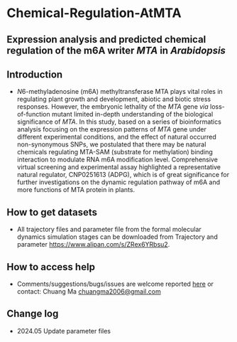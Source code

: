 # Chemical-Regulation-AtMTA
## **Expression analysis and predicted chemical regulation of the m6A writer *MTA* in *Arabidopsis***



## Introduction

- *N*6-methyladenosine (m6A) methyltransferase MTA plays vital roles in regulating plant growth and development, abiotic and biotic stress responses. However, the embryonic lethality of the *MTA* gene *via* loss-of-function mutant limited in-depth understanding of the biological significance of *MTA*. In this study, based on a series of bioinformatics analysis focusing on the expression patterns of *MTA* gene under different experimental conditions, and the effect of natural occurred non-synonymous SNPs, we postulated that there may be natural chemicals regulating MTA-SAM (substrate for methylation) binding interaction to modulate RNA m6A modification level. Comprehensive virtual screening and experimental assay highlighted a representative natural regulator, CNP0251613 (ADPG), which is of great significance for further investigations on the dynamic regulation pathway of m6A and more functions of MTA protein in plants.

## How to get datasets

* All trajectory files and parameter file from the formal molecular dynamics simulation stages can be downloaded from Trajectory and parameter https://www.alipan.com/s/ZRex6YRbsu2.

## How to access help

* Comments/suggestions/bugs/issues are welcome reported [here](https://github.com/cma2015/deepEA/issues) or contact: Chuang Ma chuangma2006@gmail.com

## Change log

- 2024.05 Update parameter files

  

